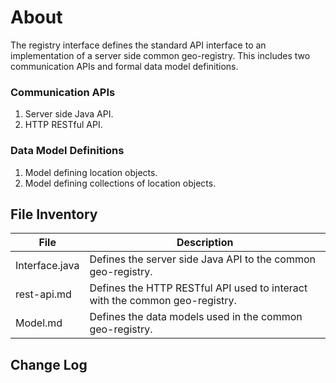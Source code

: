 # About
The registry interface defines the standard API interface to an implementation of a server side common geo-registry. This includes two communication APIs and formal data model definitions.

### Communication APIs
1.  Server side Java API. 
2.  HTTP RESTful API. 

### Data Model Definitions
1.  Model defining location objects.
2.  Model defining collections of location objects.

## File Inventory
|  File  |  Description  |
|---|---|
|  Interface.java  |  Defines the server side Java API to the common geo-registry.  |
|  rest-api.md  |  Defines the HTTP RESTful API used to interact with the common geo-registry.  |
|  Model.md  |  Defines the data models used in the common geo-registry.  |


## Change Log

